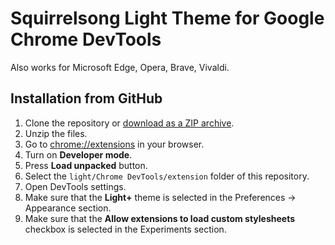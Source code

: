 # Squirrelsong Light Theme for Google Chrome DevTools

Also works for Microsoft Edge, Opera, Brave, Vivaldi.

## Installation from GitHub

1. Clone the repository or [download as a ZIP archive](https://github.com/sapegin/squirrelsong/archive/refs/heads/master.zip).
2. Unzip the files.
3. Go to [chrome://extensions](chrome://extensions) in your browser.
4. Turn on **Developer mode**.
5. Press **Load unpacked** button.
6. Select the `light/Chrome DevTools/extension` folder of this repository.
7. Open DevTools settings.
8. Make sure that the **Light+** theme is selected in the Preferences → Appearance section.
9. Make sure that the **Allow extensions to load custom stylesheets** checkbox is selected in the Experiments section.

